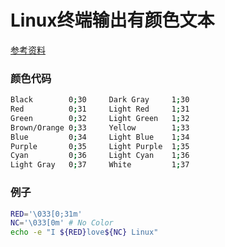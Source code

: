 # Linux终端输出有颜色文本


[参考资料](https://en.wikipedia.org/wiki/ANSI_escape_code)


### 颜色代码
```bash
Black        0;30     Dark Gray     1;30
Red          0;31     Light Red     1;31
Green        0;32     Light Green   1;32
Brown/Orange 0;33     Yellow        1;33
Blue         0;34     Light Blue    1;34
Purple       0;35     Light Purple  1;35
Cyan         0;36     Light Cyan    1;36
Light Gray   0;37     White         1;37
```

### 例子
```bash
RED='\033[0;31m'
NC='\033[0m' # No Color
echo -e "I ${RED}love${NC} Linux"
```

